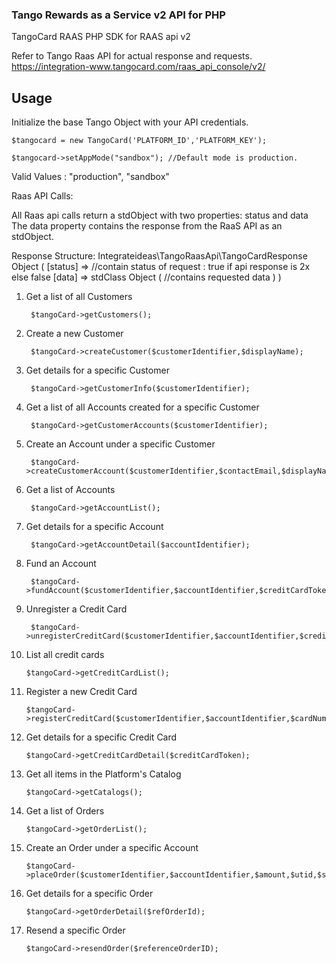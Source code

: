 ### Tango Rewards as a Service v2 API for PHP 


TangoCard RAAS PHP SDK for RAAS api v2

Refer to Tango Raas API for actual response and requests. https://integration-www.tangocard.com/raas_api_console/v2/

Usage
-----

Initialize the base Tango Object with your API credentials. 

    $tangocard = new TangoCard('PLATFORM_ID','PLATFORM_KEY');

    $tangocard->setAppMode("sandbox"); //Default mode is production.

Valid Values : "production", "sandbox"

Raas API Calls:

All Raas api calls return a stdObject with two properties: status and data
The data property contains the response from the RaaS API as an stdObject.

Response Structure:
Integrateideas\TangoRaasApi\TangoCardResponse Object
(
    [status] => //contain status of request : true if api response is 2x else false
    [data] => stdClass Object
        (
        	//contains requested data
        )
)

1) Get a list of all Customers
		
		$tangoCard->getCustomers();


2) Create a new Customer
		
		$tangoCard->createCustomer($customerIdentifier,$displayName);


3) Get details for a specific Customer

		$tangoCard->getCustomerInfo($customerIdentifier);


4) Get a list of all Accounts created for a specific Customer

		$tangoCard->getCustomerAccounts($customerIdentifier);


5) Create an Account under a specific Customer
	
		$tangoCard->createCustomerAccount($customerIdentifier,$contactEmail,$displayName,$accountIdentifier);

6) Get a list of Accounts

		$tangoCard->getAccountList();


7) Get details for a specific Account

		$tangoCard->getAccountDetail($accountIdentifier);


8) Fund an Account

		$tangoCard->fundAccount($customerIdentifier,$accountIdentifier,$creditCardToken,$amount);


9) Unregister a Credit Card

		$tangoCard->unregisterCreditCard($customerIdentifier,$accountIdentifier,$creditCardToken);


10) List all credit cards

		$tangoCard->getCreditCardList();


11) Register a new Credit Card

		$tangoCard->registerCreditCard($customerIdentifier,$accountIdentifier,$cardNumber,$verificationNumber,$expiration,$firstName,$lastName,$emailAddress,$addressLine1,$addressLine2,$city,$state,$postalCode,$country,$ipAddress,$label);


12) Get details for a specific Credit Card

		$tangoCard->getCreditCardDetail($creditCardToken);


13) Get all items in the Platform's Catalog

		$tangoCard->getCatalogs();


14) Get a list of Orders

		$tangoCard->getOrderList();


15) Create an Order under a specific Account

		$tangoCard->placeOrder($customerIdentifier,$accountIdentifier,$amount,$utid,$sendEmail,$recipientEmail,$recipientFirstName,$recipientLastName,$campaign,$emailSubject,$message,$notes,$senderEmail,$senderFirstName,$senderLastName,$externalRefID);


16) Get details for a specific Order

		$tangoCard->getOrderDetail($refOrderId);


17) Resend a specific Order

		$tangoCard->resendOrder($referenceOrderID);


